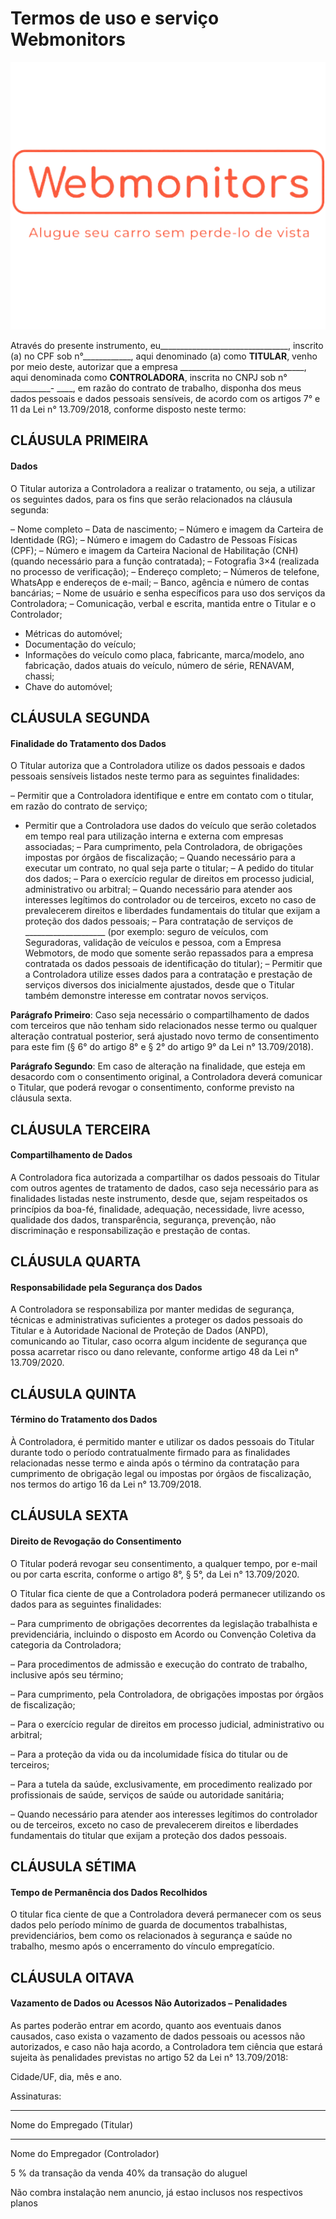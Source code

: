 # **Termos de uso e serviço Webmonitors**

![Webmonitors](../img/logo.png)

Através do presente instrumento, eu________________________________, inscrito (a) no CPF sob n°____________, aqui denominado (a) como **TITULAR**, venho por meio deste, autorizar que a empresa _______________________________, aqui denominada como **CONTROLADORA**, inscrita no CNPJ sob n° __________- ____, em razão do contrato de trabalho, disponha dos meus dados pessoais e dados pessoais sensíveis, de acordo com os artigos 7° e 11 da Lei n° 13.709/2018, conforme disposto neste termo:

## **CLÁUSULA PRIMEIRA**

#### **Dados**

O Titular autoriza a Controladora a realizar o tratamento, ou seja, a utilizar os seguintes dados, para os fins que serão relacionados na cláusula segunda:

– Nome completo
– Data de nascimento;
– Número e imagem da Carteira de Identidade (RG);
– Número e imagem do Cadastro de Pessoas Físicas (CPF);
– Número e imagem da Carteira Nacional de Habilitação (CNH) (quando necessário para a função contratada);
– Fotografia 3×4 (realizada no processo de verificação);
– Endereço completo;
– Números de telefone, WhatsApp e endereços de e-mail;
– Banco, agência e número de contas bancárias;
– Nome de usuário e senha específicos para uso dos serviços da Controladora;
– Comunicação, verbal e escrita, mantida entre o Titular e o Controlador;
- Métricas do automóvel;
- Documentação do veículo;
- Informações do veículo como placa, fabricante, marca/modelo, ano fabricação, dados atuais do veículo, número de série, RENAVAM, chassi;
- Chave do automóvel;

## **CLÁUSULA SEGUNDA**
#### **Finalidade do Tratamento dos Dados**

O Titular autoriza que a Controladora utilize os dados pessoais e dados pessoais sensíveis listados neste termo para as seguintes finalidades:

– Permitir que a Controladora identifique e entre em contato com o titular, em razão do contrato de serviço;
- Permitir que a Controladora use dados do veículo que serão coletados em tempo real para utilização interna e externa com empresas associadas;
– Para cumprimento, pela Controladora, de obrigações impostas por órgãos de fiscalização;
– Quando necessário para a executar um contrato, no qual seja parte o titular;
– A pedido do titular dos dados;
– Para o exercício regular de direitos em processo judicial, administrativo ou arbitral;
– Quando necessário para atender aos interesses legítimos do controlador ou de terceiros, exceto no caso de prevalecerem direitos e liberdades fundamentais do titular que exijam a proteção dos dados pessoais;
– Para contratação de serviços de ____________________ (por exemplo: seguro de veículos, com Seguradoras, validação de veículos e pessoa, com a Empresa Webmotors, de modo que somente serão repassados para a empresa contratada os dados pessoais de identificação do titular);
– Permitir que a Controladora utilize esses dados para a contratação e prestação de serviços diversos dos inicialmente ajustados, desde que o Titular também demonstre interesse em contratar novos serviços.

**Parágrafo Primeiro**: Caso seja necessário o compartilhamento de dados com terceiros que não tenham sido relacionados nesse termo ou qualquer alteração contratual posterior, será ajustado novo termo de consentimento para este fim (§ 6° do artigo 8° e § 2° do artigo 9° da Lei n° 13.709/2018).

**Parágrafo Segundo**: Em caso de alteração na finalidade, que esteja em desacordo com o consentimento original, a Controladora deverá comunicar o Titular, que poderá revogar o consentimento, conforme previsto na cláusula sexta.

## **CLÁUSULA TERCEIRA**
#### **Compartilhamento de Dados**
A Controladora fica autorizada a compartilhar os dados pessoais do Titular com outros agentes de tratamento de dados, caso seja necessário para as finalidades listadas neste instrumento, desde que, sejam respeitados os princípios da boa-fé, finalidade, adequação, necessidade, livre acesso, qualidade dos dados, transparência, segurança, prevenção, não discriminação e responsabilização e prestação de contas.

## **CLÁUSULA QUARTA**
#### **Responsabilidade pela Segurança dos Dados**
A Controladora se responsabiliza por manter medidas de segurança, técnicas e administrativas suficientes a proteger os dados pessoais do Titular e à Autoridade Nacional de Proteção de Dados (ANPD), comunicando ao Titular, caso ocorra algum incidente de segurança que possa acarretar risco ou dano relevante, conforme artigo 48 da Lei n° 13.709/2020.

## **CLÁUSULA QUINTA**
#### **Término do Tratamento dos Dados**
À Controladora, é permitido manter e utilizar os dados pessoais do Titular durante todo o período contratualmente firmado para as finalidades relacionadas nesse termo e ainda após o término da contratação para cumprimento de obrigação legal ou impostas por órgãos de fiscalização, nos termos do artigo 16 da Lei n° 13.709/2018.

## **CLÁUSULA SEXTA**
#### **Direito de Revogação do Consentimento**
O Titular poderá revogar seu consentimento, a qualquer tempo, por e-mail ou por carta escrita, conforme o artigo 8°, § 5°, da Lei n° 13.709/2020.

O Titular fica ciente de que a Controladora poderá permanecer utilizando os dados para as seguintes finalidades:

– Para cumprimento de obrigações decorrentes da legislação trabalhista e previdenciária, incluindo o disposto em Acordo ou Convenção Coletiva da categoria da Controladora;

– Para procedimentos de admissão e execução do contrato de trabalho, inclusive após seu término;

– Para cumprimento, pela Controladora, de obrigações impostas por órgãos de fiscalização;

– Para o exercício regular de direitos em processo judicial, administrativo ou arbitral;

– Para a proteção da vida ou da incolumidade física do titular ou de terceiros;

– Para a tutela da saúde, exclusivamente, em procedimento realizado por profissionais de saúde, serviços de saúde ou autoridade sanitária;

– Quando necessário para atender aos interesses legítimos do controlador ou de terceiros, exceto no caso de prevalecerem direitos e liberdades fundamentais do titular que exijam a proteção dos dados pessoais.

## **CLÁUSULA SÉTIMA**
#### **Tempo de Permanência dos Dados Recolhidos**
O titular fica ciente de que a Controladora deverá permanecer com os seus dados pelo período mínimo de guarda de documentos trabalhistas, previdenciários, bem como os relacionados à segurança e saúde no trabalho, mesmo após o encerramento do vínculo empregatício.

## **CLÁUSULA OITAVA**
#### **Vazamento de Dados ou Acessos Não Autorizados – Penalidades**
As partes poderão entrar em acordo, quanto aos eventuais danos causados, caso exista o vazamento de dados pessoais ou acessos não autorizados, e caso não haja acordo, a Controladora tem ciência que estará sujeita às penalidades previstas no artigo 52 da Lei n° 13.709/2018:

Cidade/UF, dia, mês e ano.

Assinaturas:

________________________________________
Nome do Empregado (Titular)

______________________________________________
Nome do Empregador (Controlador)



5 % da transação da venda
40% da transação do aluguel

Não combra instalação nem anuncio, já estao inclusos nos respectivos planos